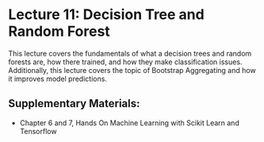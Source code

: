 # Lecture 11: Decision Tree and Random Forest

This lecture covers the fundamentals of what a decision trees and random forests are, how there trained, and how they make classification issues. Additionally, this lecture covers the topic of Bootstrap Aggregating and how it improves model predictions.

## Supplementary Materials:
- Chapter 6 and 7, Hands On Machine Learning with Scikit Learn and Tensorflow 